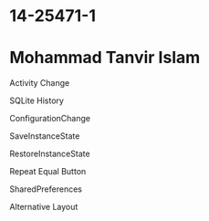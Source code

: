 # 14-25471-1
# Mohammad Tanvir Islam
Activity Change

SQLite History

ConfigurationChange

SaveInstanceState

RestoreInstanceState

Repeat Equal Button

SharedPreferences

Alternative Layout				 
